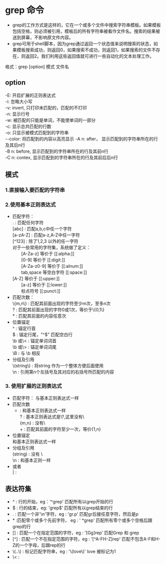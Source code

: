 # grep 命令
- grep的工作方式是这样的，它在一个或多个文件中搜索字符串模板。如果模板包括空格，则必须被引用，模板后的所有字符串被看作文件名。搜索的结果被送到屏幕，不影响原文件内容。   
- grep可用于shell脚本，因为grep通过返回一个状态值来说明搜索的状态，如果模板搜索成功，则返回0，如果搜索不成功，则返回1，如果搜索的文件不存在，则返回2。我们利用这些返回值就可进行一些自动化的文本处理工作。  

格式：grep [option] 模式 文件名
## option
-E: 开启扩展的正则表达式  
-i: 忽略大小写  
-v: invert, 只打印未匹配的，匹配的不打印  
-n: 显示行号  
-w: 被匹配的只能是单词，不能使单词的一部分  
-c: 显示总共匹配的行数  
-o: 只显示被模式匹配到的字符串  
--color: 将匹配到的内容以高亮显示
-A n: after， 显示匹配到的字符串所在的行及其后n行  
-B n: before, 显示匹配到的字符串所在的行及其前n行  
-C n: contex, 显示匹配到的字符串所在的行及其前后后n行

## 模式
### 1.直接输入要匹配的字符串
### 2.使用基本正则表达式  


- 匹配字符：  
    . : 匹配任何字符  
    [abc] : 匹配a,b,c中任一个字符  
    [a-zA-Z] : 匹配a-z,A-Z中任一字符  
    [^123] : 除了1,2,3 以外的任一字符  
    对于一些常用的字符集，系统做了定义：  
　　[A-Za-z] 等价于 [[:alpha:]]  
　　[0-9] 等价于 [[:digit:]]  
　　[A-Za-z0-9] 等价于 [[:alnum:]]  
　　tab,space 等空白字符 [[:space:]]  
    [A-Z] 等价于 [[:upper:]]  
　　[a-z] 等价于 [[:lower:]]  
　　标点符号 [[:punct:]]  
- 匹配次数：  
    \\{m,n\\} : 匹配其前面出现的字符至少m次，至多n次  
    \? : 匹配其前面出现的字符0或1次，等价于\\{0,1\\}  
    \* : 匹配其前面的内容任意次  
- 位置锚定  
    ^ : 锚定行首  
    $ : 锚定行尾，"^$" 匹配空白行  
    \\b 或\\< : 锚定单词词首  
    \\b 或\\> : 锚定单词词尾  
    \\B : 与 \\b 相反  
- 分组及引用   
    \\(string\\) : 将string 作为一个整体方便后面使用  
    \\n : 引用第n个左括号及其对应的右括号所匹配的内容  
### 3. 使用扩展的正则表达式 

- 匹配字符： 与基本正则表达式一样 
- 匹配次数  
    * : 和基本正则表达式一样   
    ? : 基本正则表达式是\\?,这里没有\\  
    {m,n} : 没有\\  
    \+ : 匹配其前面的字符至少一次，等价{1,n}  
- 位置锚定   
    和基本正则表达式一样 
- 分组及引用  
    (string) : 没有 \\  
    \\n : 和基本正则一样 
- 或者  
    | : 

## 表达符集
- ^ : 行的开始，eg：'^grep' 匹配所有以grep开始的行
- $ : 行的结束，eg: 'grep$' 匹配所有以grep结束的行
- . : 匹配一个非'\n'字符，eg : 'gr.p' 匹配gr后接任意字符，然后是p
- \* :匹配零个或多个先前字符， eg : ' *grep' 匹配所有零个或多个空格后跟grep的行
- [] : 匹配一个在指定范围的字符，eg : '[Gg]rep' 匹配Grep 和 grep
- [^] : 匹配一个不在指定范围的字符，eg : '[^A-FH-Z]rep' 匹配不包含A-F和H-Z的一个字母，后跟rep的行
- \\(..\\) : 标记匹配字符串，eg : '\\(love\\)' love 被标记为1
- \\< : 